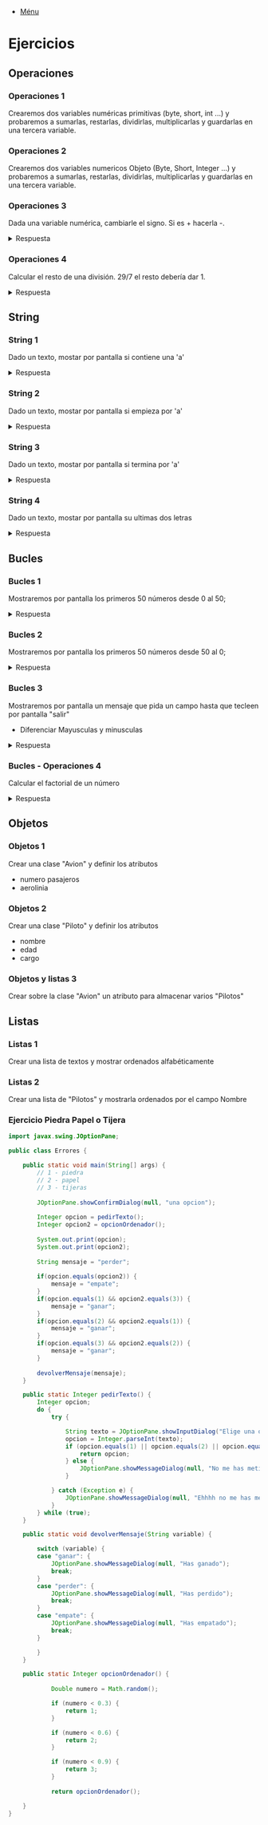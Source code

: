 - [Ménu](../README.md)

# Ejercicios

## Operaciones

### Operaciones 1

Crearemos dos variables numéricas primitivas (byte, short, int ...) y probaremos a sumarlas, restarlas, dividirlas, multiplicarlas y guardarlas en una tercera variable.

### Operaciones 2

Crearemos dos variables numericos Objeto (Byte, Short, Integer ...) y probaremos a sumarlas, restarlas, dividirlas, multiplicarlas y guardarlas en una tercera variable.

### Operaciones 3

Dada una variable numérica, cambiarle el signo. Si es + hacerla -.

<details><summary>Respuesta</summary>
````java
		Integer var = 10;
		//cambiamos de signo con el operador - 
		System.out.print(-var);
````
</details>

### Operaciones 4

Calcular el resto de una división. 29/7 el resto debería dar 1.

<details><summary>Respuesta</summary>
````java
		// Calculamos el modulo de una división con el operador %
		System.out.print(29%7);
````
</details>

## String

### String 1

Dado un texto, mostar por pantalla si contiene una 'a'

<details><summary>Respuesta</summary>
````java
		String var = "Hola Mundo";
		System.out.print(var.concat("a"));
````
</details>

### String 2

Dado un texto, mostar por pantalla si empieza por 'a'

<details><summary>Respuesta</summary>
````java
		String var = "Hola Mundo";
		System.out.print(var.startsWith("a"));
````
</details>

### String 3

Dado un texto, mostar por pantalla si termina por 'a'

<details><summary>Respuesta</summary>
````java
		String var = "Hola Mundo";
		System.out.print(var.endsWith("a"));
````
</details>

### String 4

Dado un texto, mostar por pantalla su ultimas dos letras

<details><summary>Respuesta</summary>
````java
		String var = "Hola Mundo";
		System.out.print(var.substring(var.length()-2));
````
</details>

## Bucles

### Bucles 1

Mostraremos por pantalla los primeros 50 números desde 0 al 50;

<details><summary>Respuesta</summary>
````java
		for (int i = 0; i <=50 ; i ++) {
			System.out.println(i);
		}
````
</details>

### Bucles 2

Mostraremos por pantalla los primeros 50 números desde 50 al 0;

<details><summary>Respuesta</summary>
````java
		for (int i = 50; i >= 0 ; i --) {
			System.out.println(i);
		}
````
</details>

### Bucles 3

Mostraremos por pantalla un mensaje que pida un campo hasta que tecleen por pantalla "salir"

- Diferenciar Mayusculas y minusculas

<details><summary>Respuesta</summary>
  - Ver ejercicio piedra, papel y tijera
</details>

### Bucles - Operaciones 4

Calcular el factorial de un número

<details><summary>Respuesta</summary>

````java
		Integer numero = 5;
		Integer respeusta= 1;
		for (int i = numero; i > 1 ; i --) {
			respeusta *= i;
		}
		System.out.println(respeusta);
````

</details>

## Objetos

### Objetos 1

Crear una clase "Avion" y definir los atributos

- numero pasajeros
- aerolinia

### Objetos 2

Crear una clase "Piloto" y definir los atributos

- nombre
- edad
- cargo

### Objetos y listas 3

Crear sobre la clase "Avion" un atributo para almacenar varios "Pilotos"

## Listas

### Listas 1

Crear una lista de textos y mostrar ordenados alfabéticamente

### Listas 2

Crear una lista de "Pilotos" y mostrarla ordenados por el campo Nombre

### Ejercicio Piedra Papel o Tijera

````java
import javax.swing.JOptionPane;

public class Errores {

	public static void main(String[] args) {
		// 1 - piedra
		// 2 - papel
		// 3 - tijeras
		
		JOptionPane.showConfirmDialog(null, "una opcion");
		
		Integer opcion = pedirTexto();
		Integer opcion2 = opcionOrdenador();
		
		System.out.print(opcion);
		System.out.print(opcion2);
		
		String mensaje = "perder";
		
		if(opcion.equals(opcion2)) {
			mensaje = "empate";
		}
		if(opcion.equals(1) && opcion2.equals(3)) {
			mensaje = "ganar";
		}
		if(opcion.equals(2) && opcion2.equals(1)) {
			mensaje = "ganar";
		}
		if(opcion.equals(3) && opcion2.equals(2)) {
			mensaje = "ganar";
		}
		
		devolverMensaje(mensaje);
	}

	public static Integer pedirTexto() {
		Integer opcion;
		do {
			try {

				String texto = JOptionPane.showInputDialog("Elige una opción \n 1-Piedra \n 2-Papel \n 3-Tijera", null);
				opcion = Integer.parseInt(texto);
				if (opcion.equals(1) || opcion.equals(2) || opcion.equals(3)) {
					return opcion;
				} else {
					JOptionPane.showMessageDialog(null, "No me has metido una opcion valida");
				}

			} catch (Exception e) {
				JOptionPane.showMessageDialog(null, "Ehhhh no me has metido un número");
			}
		} while (true);
	}

	public static void devolverMensaje(String variable) {

		switch (variable) {
		case "ganar": {
			JOptionPane.showMessageDialog(null, "Has ganado");
			break;
		}
		case "perder": {
			JOptionPane.showMessageDialog(null, "Has perdido");
			break;
		}
		case "empate": {
			JOptionPane.showMessageDialog(null, "Has empatado");
			break;
		}

		}
	}

	public static Integer opcionOrdenador() {
		
			Double numero = Math.random();

			if (numero < 0.3) {
				return 1;
			}

			if (numero < 0.6) {
				return 2;
			}

			if (numero < 0.9) {
				return 3;
			}
		
			return opcionOrdenador();

	}
}
````
